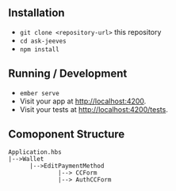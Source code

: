 ## Installation

- `git clone <repository-url>` this repository
- `cd ask-jeeves`
- `npm install`

## Running / Development

- `ember serve`
- Visit your app at [http://localhost:4200](http://localhost:4200).
- Visit your tests at [http://localhost:4200/tests](http://localhost:4200/tests).

## Comoponent Structure

```
Application.hbs
|-->Wallet
      |-->EditPaymentMethod
              |--> CCForm
              |--> AuthCCForm
```
